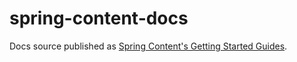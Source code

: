 # spring-content-docs

Docs source published as [Spring Content's Getting Started Guides](https://paulcwarren.github.io/spring-content/).
